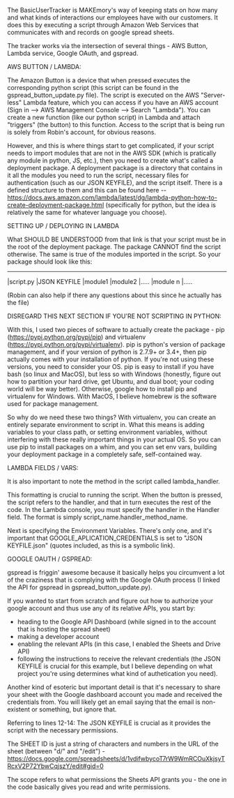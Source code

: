The BasicUserTracker is MAKEmory's way of keeping stats on how many and what kinds of interactions our employees have with our customers. It does this by executing a script through Amazon Web Services that communicates with and records on google spread sheets.

The tracker works via the intersection of several things - AWS Button, Lambda service, Google OAuth, and gspread.

AWS BUTTON / LAMBDA:

The Amazon Button is a device that when pressed executes the corresponding python script (this script can be found in the gspread_button_update.py file). The script is executed on the AWS "Server-less" Lambda feature, which you can access if you have an AWS account (Sign in --> AWS Management Console --> Search "Lambda"). You can create a new function (like our python script) in Lambda and attach "triggers" (the button) to this function. Access to the script that is being run is solely from Robin's account, for obvious reasons.

However, and this is where things start to get complicated, if your script needs to import modules that are not in the AWS SDK (which is pratically any module in python, JS, etc.), then you need to create what's called a deployment package. A deployment package is a directory that contains in it all the modules you need to run the script, necessary files for authentication (such as our JSON KEYFILE), and the script itself. There is a defined structure to them and this can be found here -- https://docs.aws.amazon.com/lambda/latest/dg/lambda-python-how-to-create-deployment-package.html (specifically for python, but the idea is relatively the same for whatever language you choose).



SETTING UP / DEPLOYING IN LAMBDA

What SHOULD BE UNDERSTOOD from that link is that your script must be in the root of the deployment package. The package CANNOT find the script otherwise. The same is true of the modules imported in the script. So your package should look like this:

-----------------
|script.py
|JSON KEYFILE
|module1
|module2
|.....
|module n
|.....

(Robin can also help if there any questions about this since he actually has the file)

DISREGARD THIS NEXT SECTION IF YOU'RE NOT SCRIPTING IN PYTHON:

With this, I used two pieces of software to actually create the package - pip (https://pypi.python.org/pypi/pip) and virtualenv (https://pypi.python.org/pypi/virtualenv). pip is python's version of package management, and if your version of python is 2.7.9+ or 3.4+, then pip actually comes with your installation of python. If you're not using these versions, you need to consider your OS. pip is easy to install if you have bash (so linux and MacOS), but less so with Windows (honestly, figure out how to partition your hard drive, get Ubuntu, and dual boot; your coding world will be way better). Otherwise, google how to install pip and virtualenv for Windows. With MacOS, I believe homebrew is the software used for package management.

So why do we need these two things? With virtualenv, you can create an entirely separate environment to script in. What this means is adding variables to your class path, or setting environment variables, without interfering with these really important things in your actual OS. So you can use pip to install packages on a whim, and you can set env vars, building your deployment package in a completely safe, self-contained way.



LAMBDA FIELDS / VARS:

It is also important to note the method in the script called lambda_handler.

This formatting is crucial to running the script. When the button is pressed, the script refers to the handler, and that in turn executes the rest of the code. In the Lambda console, you must specify the handler in the Handler field. The format is simply script_name.handler_method_name.

Next is specifying the Environment Variables. There's only one, and it's important that GOOGLE_APLICATION_CREDENTIALS is set to "JSON KEYFILE.json" (quotes included, as this is a symbolic link).



GOOGLE OAUTH / GSPREAD:

gspread is friggin' awesome because it basically helps you circumvent a lot of the craziness that is complying with the Google OAuth process (I linked the API for gspread in gspread_button_update.py).

If you wanted to start from scratch and figure out how to authorize your google account and thus use any of its relative APIs, you start by:
- heading to the Google API Dashboard (while signed in to the account that is hosting the spread sheet)
- making a developer account
- enabling the relevant APIs (in this case, I enabled the Sheets and Drive API)
- following the instructions to receive the relevant credentials (the JSON KEYFILE is crucial for this example, but I believe depending on what project you're using determines what kind of authetication you need).

Another kind of esoteric but important detail is that it's necessary to share your sheet with the Google dashboard account you made and received the credentials from. You will likely get an email saying that the email is non-existent or something, but ignore that. 

Referring to lines 12-14:
The JSON KEYFILE is crucial as it provides the script with the necessary permissions.

The SHEET ID is just a string of characters and numbers in the URL of the sheet (between "d/" and "/edit") -
https://docs.google.com/spreadsheets/d/1vdifwbycoT7rW9WmRCOuXkjsyTRcxV2P72YbwCqjszY/edit#gid=0

The scope refers to what permissions the Sheets API grants you - the one in the code basically gives you read and write permissions.

